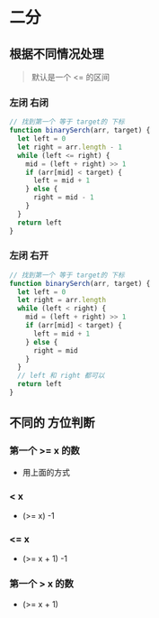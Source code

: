 # 二分

## 根据不同情况处理
> 默认是一个  <= 的区间

### 左闭 右闭

```js
// 找到第一个 等于 target的 下标
function binarySerch(arr, target) {
  let left = 0
  let right = arr.length - 1
  while (left <= right) {
    mid = (left + right) >> 1
    if (arr[mid] < target) {
      left = mid + 1
    } else {
      right = mid - 1
    }
  }
  return left
}
```

### 左闭 右开

```js
// 找到第一个 等于 target的 下标
function binarySerch(arr, target) {
  let left = 0
  let right = arr.length
  while (left < right) {
    mid = (left + right) >> 1
    if (arr[mid] < target) {
      left = mid + 1
    } else {
      right = mid
    }
  }
  // left 和 right 都可以
  return left
}
```
## 不同的 方位判断

### 第一个 >= x 的数
- 用上面的方式

### < x
- (>= x) -1

### <= x
- (>= x + 1) -1

### 第一个 > x 的数
- (>= x + 1)